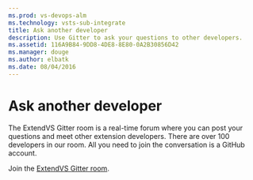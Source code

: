 ```yaml
---
ms.prod: vs-devops-alm
ms.technology: vsts-sub-integrate
title: Ask another developer
description: Use Gitter to ask your questions to other developers.
ms.assetid: 116A9B84-9DD8-4DE8-8E80-0A2B30856D42
ms.manager: douge
ms.author: elbatk
ms.date: 08/04/2016
---
```


# Ask another developer

The ExtendVS Gitter room is a real-time forum where you can post your questions and meet other extension developers. There are over 100 developers in our room. All you need to join the conversation is a GitHub account.

Join the [ExtendVS Gitter room](https://gitter.im/Microsoft/extendvs).